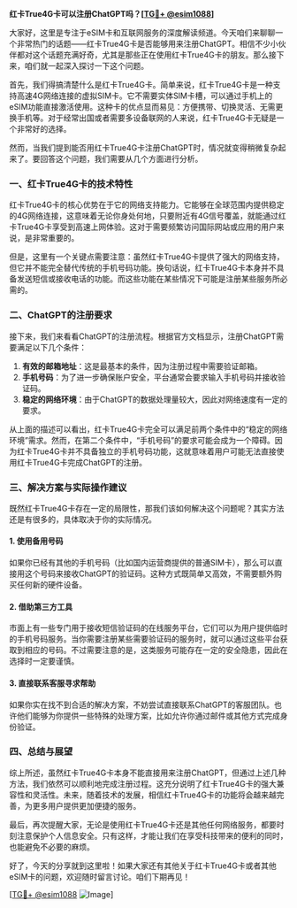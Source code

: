 **红卡True4G卡可以注册ChatGPT吗？[[TG💪+ @esim1088](https://t.me/s/esim1088)]**

大家好，这里是专注于eSIM卡和互联网服务的深度解读频道。今天咱们来聊聊一个非常热门的话题——红卡True4G卡是否能够用来注册ChatGPT。相信不少小伙伴都对这个话题充满好奇，尤其是那些正在使用红卡True4G卡的朋友。那么接下来，咱们就一起深入探讨一下这个问题。

首先，我们得搞清楚什么是红卡True4G卡。简单来说，红卡True4G卡是一种支持高速4G网络连接的虚拟SIM卡。它不需要实体SIM卡槽，可以通过手机上的eSIM功能直接激活使用。这种卡的优点显而易见：方便携带、切换灵活、无需更换手机等。对于经常出国或者需要多设备联网的人来说，红卡True4G卡无疑是一个非常好的选择。

然而，当我们提到能否用红卡True4G卡注册ChatGPT时，情况就变得稍微复杂起来了。要回答这个问题，我们需要从几个方面进行分析。

### **一、红卡True4G卡的技术特性**
红卡True4G卡的核心优势在于它的网络支持能力。它能够在全球范围内提供稳定的4G网络连接，这意味着无论你身处何地，只要附近有4G信号覆盖，就能通过红卡True4G卡享受到高速上网体验。这对于需要频繁访问国际网站或应用的用户来说，是非常重要的。

但是，这里有一个关键点需要注意：虽然红卡True4G卡提供了强大的网络支持，但它并不能完全替代传统的手机号码功能。换句话说，红卡True4G卡本身并不具备发送短信或接收电话的功能。而这些功能在某些情况下可能是注册某些服务所必需的。

### **二、ChatGPT的注册要求**
接下来，我们来看看ChatGPT的注册流程。根据官方文档显示，注册ChatGPT需要满足以下几个条件：

1. **有效的邮箱地址**：这是最基本的条件，因为注册过程中需要验证邮箱。
2. **手机号码**：为了进一步确保账户安全，平台通常会要求输入手机号码并接收验证码。
3. **稳定的网络环境**：由于ChatGPT的数据处理量较大，因此对网络速度有一定的要求。

从上面的描述可以看出，红卡True4G卡完全可以满足前两个条件中的“稳定的网络环境”需求。然而，在第二个条件中，“手机号码”的要求可能会成为一个障碍。因为红卡True4G卡并不具备独立的手机号码功能，这就意味着用户可能无法直接使用红卡True4G卡完成ChatGPT的注册。

### **三、解决方案与实际操作建议**
既然红卡True4G卡存在一定的局限性，那我们该如何解决这个问题呢？其实方法还是有很多的，具体取决于你的实际情况。

#### **1. 使用备用号码**
如果你已经有其他的手机号码（比如国内运营商提供的普通SIM卡），那么可以直接用这个号码来接收ChatGPT的验证码。这种方式既简单又高效，不需要额外购买任何新的硬件设备。

#### **2. 借助第三方工具**
市面上有一些专门用于接收短信验证码的在线服务平台，它们可以为用户提供临时的手机号码服务。当你需要注册某些需要验证码的服务时，就可以通过这些平台获取到相应的号码。不过需要注意的是，这类服务可能存在一定的安全隐患，因此在选择时一定要谨慎。

#### **3. 直接联系客服寻求帮助**
如果你实在找不到合适的解决方案，不妨尝试直接联系ChatGPT的客服团队。也许他们能够为你提供一些特殊的处理方案，比如允许你通过邮件或其他方式完成身份验证。

### **四、总结与展望**
综上所述，虽然红卡True4G卡本身不能直接用来注册ChatGPT，但通过上述几种方法，我们依然可以顺利地完成注册过程。这充分说明了红卡True4G卡的强大兼容性和灵活性。未来，随着技术的发展，相信红卡True4G卡的功能将会越来越完善，为更多用户提供更加便捷的服务。

最后，再次提醒大家，无论是使用红卡True4G卡还是其他任何网络服务，都要时刻注意保护个人信息安全。只有这样，才能让我们在享受科技带来的便利的同时，也能避免不必要的麻烦。

好了，今天的分享就到这里啦！如果大家还有其他关于红卡True4G卡或者其他eSIM卡的问题，欢迎随时留言讨论。咱们下期再见！

[[TG💪+ @esim1088](https://t.me/s/esim1088) ![Image](https://i.postimg.cc/4NQfJmqS/Snipaste-2025-05-13-00-14-12.png)]